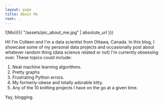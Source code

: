 ```yaml
---
layout: page
title: About Me
root: .
---
```


![Moi]({{ "/assets/pic_about_me.jpg" | absolute_url }})


Hi!  I'm Colleen and I'm a data scientist from Ottawa, Canada.  In this blog,
I showcase some of my personal data projects and occasionally post about
whatever random thing (data science related or not) I'm currently obsessing over.  These
topics could include:

1. Neat machine learning algorithms.
2. Pretty graphs
3. Frustrating Python errors.
4. My formerly-obese and totally adorable kitty.
5. Any of the 10 knitting projects I have on the go at a given time.

Yay, blogging.
